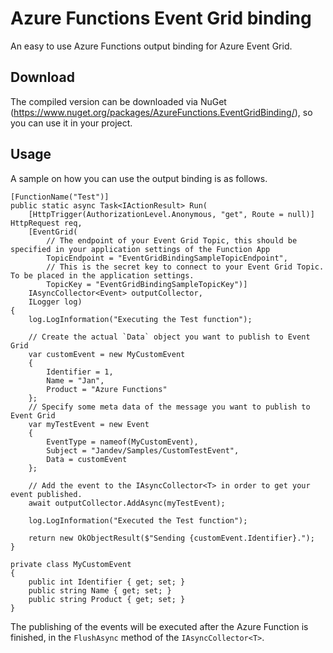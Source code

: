 # Azure Functions Event Grid binding

An easy to use Azure Functions output binding for Azure Event Grid.

## Download

The compiled version can be downloaded via NuGet (https://www.nuget.org/packages/AzureFunctions.EventGridBinding/), so you can use it in your project.

## Usage

A sample on how you can use the output binding is as follows.

	[FunctionName("Test")]
    public static async Task<IActionResult> Run(
        [HttpTrigger(AuthorizationLevel.Anonymous, "get", Route = null)] HttpRequest req,
        [EventGrid(
			// The endpoint of your Event Grid Topic, this should be specified in your application settings of the Function App
            TopicEndpoint = "EventGridBindingSampleTopicEndpoint", 
			// This is the secret key to connect to your Event Grid Topic. To be placed in the application settings.
            TopicKey = "EventGridBindingSampleTopicKey")] 
        IAsyncCollector<Event> outputCollector,
        ILogger log)
    {
        log.LogInformation("Executing the Test function");
        
		// Create the actual `Data` object you want to publish to Event Grid
        var customEvent = new MyCustomEvent
        {
            Identifier = 1,
            Name = "Jan",
            Product = "Azure Functions"
        };
		// Specify some meta data of the message you want to publish to Event Grid
        var myTestEvent = new Event
        {
            EventType = nameof(MyCustomEvent),
            Subject = "Jandev/Samples/CustomTestEvent",
            Data = customEvent
        };
		
		// Add the event to the IAsyncCollector<T> in order to get your event published.
        await outputCollector.AddAsync(myTestEvent);

        log.LogInformation("Executed the Test function");

        return new OkObjectResult($"Sending {customEvent.Identifier}.");
    }

    private class MyCustomEvent
    {
        public int Identifier { get; set; }
        public string Name { get; set; }
        public string Product { get; set; }
    }

The publishing of the events will be executed after the Azure Function is finished, 
in the `FlushAsync` method of the `IAsyncCollector<T>`.